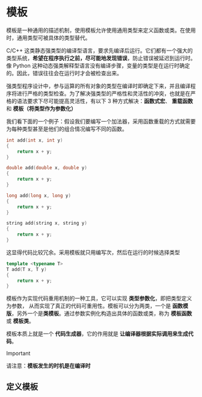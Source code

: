 # 模板

模板是一种通用的描述机制，使用模板允许使用通用类型来定义函数或类。在使用时，通用类型可被具体的类型替代。

C/C++ 这类静态强类型的编译型语言，要求先编译后运行。它们都有一个强大的类型系统，**希望在程序执行之前，尽可能地发现错误**，防止错误被延迟到运行时。像 Python 这种动态强类解释型语言没有编译步骤，变量的类型是在运行时确定的。因此，错误往往会在运行时才会被检查出来。

强类型程序设计中，参与运算的所有对象的类型在编译时即确定下来，并且编译程序将进行严格的类型检查。为了解决强类型的严格性和灵活性的冲突，也就是在严格的语法要求下尽可能提高灵活性，有以下 $3$ 种方式解决：**函数式宏**、 **重载函数** 和 **模板（将类型作为参数化）**

我们看下面的一个例子：假设我们要编写一个加法器，采用函数重载的方式就需要为每种类型甚至是他们的组合情况编写不同的函数。

```cpp
int add(int x, int y)
{
    return x + y;
}

double add(double x, double y)
{
    return x + y;
}

long add(long x, long y)
{
    return x + y;
}

string add(string x, string y)
{
    return x + y;
}
```

这显得代码比较冗余。采用模板就只用编写次，然后在运行的时候选择类型

```cpp
template <typename T>
T add(T x, T y)
{
    return x + y;
}
```

模板作为实现代码重用机制的一种工具，它可以实现 **类型参数化**，即把类型定义为参数， 从而实现了真正的代码可重用性。模板可以分为两类，一个是 **函数模版**，另外一个是**类模板**。通过参数实例化构造出具体的函数或类，称为 **模板函数** 或 **模板类**。

模板本质上就是一个 **代码生成器**，它的作用就是 **让编译器根据实际调用来生成代码**。

> [!important] 
> 
> 请注意：**模板发生的时机是在编译时**
> 

## 定义模板







